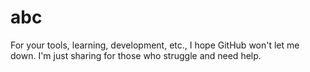 # abc
For your tools, learning, development, etc., I hope GitHub won't let me down. I'm just sharing for those who struggle and need help.
